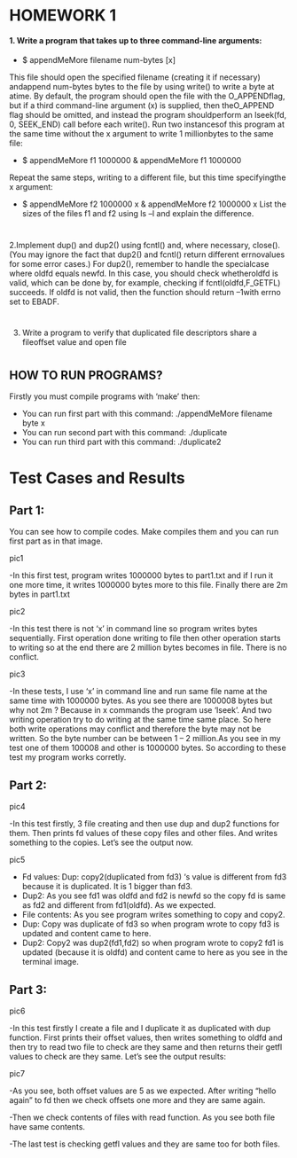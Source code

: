 
# HOMEWORK 1
#### 1. Write a program that takes up to three command-line arguments:

- $ appendMeMore filename num-bytes [x]

This file should open the specified filename (creating it if necessary) andappend num-bytes bytes to the file by using  write()  to write a byte at atime. By default, the program should open the file with the  O_APPENDflag,   but   if   a   third   command-line   argument   (x)   is   supplied,   then   theO_APPEND  flag   should   be   omitted,   and   instead   the   program   shouldperform an lseek(fd, 0, SEEK_END) call before each write(). Run two instancesof this program at the same time without the x argument to write 1 millionbytes to the same file:

- $ appendMeMore f1 1000000 & appendMeMore f1 1000000

Repeat the same steps, writing to a different file, but this time specifyingthe x argument:
- $ appendMeMore f2 1000000 x & appendMeMore f2 1000000 x
List the sizes of the files f1 and f2 using ls –l and explain the difference.

#
#
2.Implement  dup()  and  dup2()  using  fcntl()  and,   where  necessary,  close().(You   may     ignore   the   fact   that  dup2()  and  fcntl()  return   different  errnovalues for some error cases.) For dup2(), remember to handle the specialcase   where  oldfd  equals  newfd.   In   this   case,   you   should   check   whetheroldfd  is valid, which can be done by, for example, checking if  fcntl(oldfd,F_GETFL) succeeds. If oldfd is not valid, then the function should return –1with errno set to EBADF.
#
#
3. Write a program to verify that duplicated file descriptors share a fileoffset value and open file  
#
#
#

## HOW TO RUN PROGRAMS?
Firstly you must compile programs with ‘make’ then:

- You can run first part with this command:  ./appendMeMore filename byte x
- You can run second part with this command: ./duplicate
- You can run third part with this command: ./duplicate2

# Test Cases and Results
## Part 1:
You can see how to compile codes. Make compiles them and you can run first part as in that image.

pic1

-In this first test, program writes 1000000 bytes to part1.txt and if I run it one more time, it writes 1000000 bytes more to this file. Finally there are 2m bytes in part1.txt

pic2

-In this test there is not ‘x’ in command line so program writes bytes sequentially. First operation done writing to file then other operation starts to writing so at the end there are 2 million bytes becomes in file. There is no conflict.

pic3

-In these tests, I use ‘x’ in command line and run same file name at the same time with 1000000 bytes. As you see there are 1000008 bytes but why not 2m ?
Because in x commands the program use ‘lseek’. And two writing operation try to do writing at the same time same place. So here both write operations may conflict and therefore the byte may not be written. So the byte number can be between 1 – 2 million.As you see in my test one of them 100008 and other is 1000000 bytes. So according to these test my program works corretly.

## Part 2:

pic4

-In this test firstly, 3 file creating and then use dup and dup2 functions for them. Then prints fd values of these copy files and other files. And writes something to the copies. Let’s see the output now.

pic5

-	Fd values: Dup: copy2(duplicated from fd3) ‘s value is different from fd3 because it is duplicated. It is 1 bigger than fd3. 
- Dup2: As you see fd1 was oldfd and fd2 is newfd so the copy fd is same as fd2 and different from fd1(oldfd). As we expected.
-	File contents: As you see program writes something to copy and copy2. 
- Dup: Copy was duplicate of fd3 so when program wrote to copy fd3 is updated and content came to here.
- Dup2: Copy2 was dup2(fd1,fd2) so when program wrote to copy2 fd1 is updated (because it is oldfd) and content came to here as you see in the terminal image.


## Part 3:

pic6

-In this test firstly I create a file and I duplicate it as duplicated with dup function. First prints their offset values, then writes something to oldfd and then try to read two file to check are they same and then returns their getfl values to check are they same.
Let’s see the output results:

pic7

-As you see, both offset values are 5 as we expected. After writing “hello again” to fd then we check offsets one more and they are same again.

-Then we check contents of files with read function. As you see both file have same contents.

-The last test is checking getfl values and they are same too for both files.

